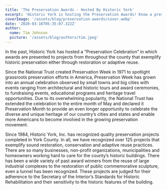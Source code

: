 ```yaml
---
title: 'The Preservation Awards - Hosted By Historic York'
excerpt: 'Historic York is hosting the Preservation Awards! Know a preservation project that deserves to be recognized? Let us know!'
coverImage: '/assets/blog/preservation-awards/cover.webp'
date: '2020-03-16T05:35:07.322Z'
author:
  name: Tim Johnson
  picture: '/assets/blog/authors/tim.jpeg'
---
```


In the past, Historic York has hosted a “Preservation Celebration” in which awards are presented to projects from throughout the county that exemplify historic preservation either through restoration or adaptive reuse.

Since the National Trust created Preservation Week in 1971 to spotlight grassroots preservation efforts in America, Preservation Week has grown into an annual celebration observed by small towns and big cities with events ranging from architectural and historic tours and award ceremonies, to fundraising events, educational programs and heritage travel opportunities. Due to its overwhelming popularity, the National Trust has extended the celebration to the entire month of May and declared it Preservation Month to provide an even longer opportunity to celebrate the diverse and unique heritage of our country’s cities and states and enable more Americans to become involved in the growing preservation movement.

Since 1984, Historic York, Inc. has recognized quality preservation projects completed in York County. In all, we have recognized over 125 projects that exemplify sound restoration, conservation and adaptive reuse practices. There are so many businesses, non-profit organizations, municipalities and homeowners working hard to care for the county’s historic buildings. There has been a wide variety of past award winners from the reuse of large industrial complexes to the restoration of public commemorative sculpture, even a tunnel has been recognized. These projects are judged for their adherence to the Secretary of the Interior’s Standards for Historic Rehabilitation and their sensitivity to the historic features of the building.
